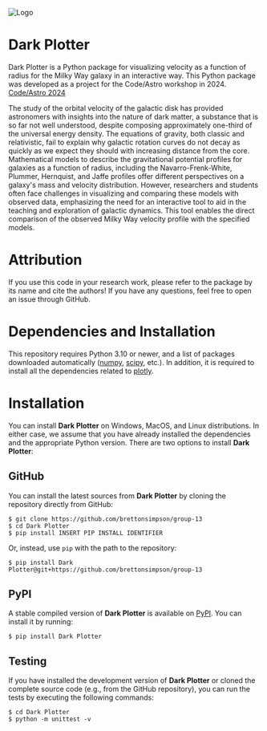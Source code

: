 ![Logo](path_to_the_logo/logo.jpeg)  

# Dark Plotter

Dark Plotter is a Python package for visualizing velocity as a function of radius for the Milky Way galaxy in an interactive way. This Python package was developed as a project for the Code/Astro workshop in 2024. [Code/Astro 2024](https://github.com/semaphoreP/codeastro)

The study of the orbital velocity of the galactic disk has provided astronomers with insights into the nature of dark matter, a substance that is so far not well understood, despite composing approximately one-third of the universal energy density. The equations of gravity, both classic and relativistic, fail to explain why galactic rotation curves do not decay as quickly as we expect they should with increasing distance from the core. Mathematical models to describe the gravitational potential profiles for galaxies as a function of radius, including the Navarro-Frenk-White, Plummer, Hernquist, and Jaffe profiles offer different perspectives on a galaxy's mass and velocity distribution. However, researchers and students often face challenges in visualizing and comparing these models with observed data, emphasizing the need for an interactive tool to aid in the teaching and exploration of galactic dynamics. This tool enables the direct comparison of the observed Milky Way velocity profile with the specified models. 

# Attribution
If you use this code in your research work, please refer to the package by its name and cite the authors! If you have any questions, feel free to open an issue through GitHub.

# Dependencies and Installation

This repository requires Python 3.10 or newer, and a list of packages downloaded automatically ([numpy](https://github.com/numpy/numpy), [scipy](https://scipy.org/), etc.). In addition, it is required to install all the dependencies related to [plotly](https://plotly.com/python/).

# Installation

You can install **Dark Plotter** on Windows, MacOS, and Linux distributions. In either case, we assume that you have already installed the dependencies and the appropriate Python version. There are two options to install **Dark Plotter**:

## GitHub

You can install the latest sources from **Dark Plotter** by cloning the repository directly from GitHub:
```
$ git clone https://github.com/brettonsimpson/group-13
$ cd Dark Plotter
$ pip install INSERT PIP INSTALL IDENTIFIER
```
Or, instead, use `pip` with the path to the repository:
```
$ pip install Dark Plotter@git+https://github.com/brettonsimpson/group-13
```

## PyPI
A stable compiled version of **Dark Plotter** is available on [PyPI](https://pypi.org/). You can install it by running:
```
$ pip install Dark Plotter
```

## Testing

If you have installed the development version of **Dark Plotter** or cloned the complete source code (e.g., from the GitHub repository), you can run the tests by executing the following commands:

```
$ cd Dark Plotter
$ python -m unittest -v
```
